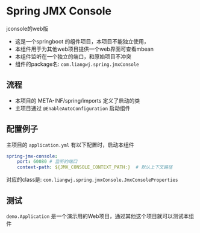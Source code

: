 # Spring JMX Console

jconsole的web版

- 这是一个springboot 的组件项目，本项目不能独立使用，
- 本组件用于为其他web项目提供一个web界面可查看mbean
- 本组件监听在一个独立的端口，和原始项目不冲突
- 组件的package名: `com.liangwj.spring.jmxConsole`

## 流程
- 本项目的 META-INF/spring/imports 定义了启动的类
- 主项目通过 `@EnableAutoConfiguration` 启动组件

## 配置例子
主项目的 `application.yml` 有以下配置时，启动本组件

```yaml
spring-jmx-console:
    port: 60080 # 监听的端口
    context-path: ${JMX_CONSOLE_CONTEXT_PATH:}  # 默认上下文路径

```
对应的class是: `com.liangwj.spring.jmxConsole.JmxConsoleProperties`

## 测试

`demo.Application` 是一个演示用的Web项目，通过其他这个项目就可以测试本组件